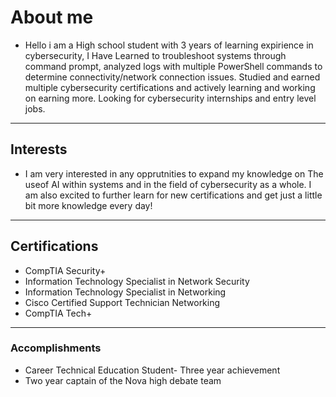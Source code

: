 # About me 
- Hello i am a High school student with 3 years of learning expirience in cybersecurity, I Have Learned to troubleshoot systems through command prompt, analyzed logs with multiple PowerShell commands to determine connectivity/network connection issues. Studied and earned multiple cybersecurity certifications and actively learning and working on earning more. Looking for cybersecurity internships and entry level jobs.

------------
## Interests
- I am very interested in any opprutnities to expand my knowledge on The useof AI within systems and in the field of cybersecurity as a whole.  I am also excited to further learn for new certifications and get just a little bit more knowledge every day!

------------

## Certifications
- CompTIA Security+
- Information Technology Specialist in Network Security
- Information Technology Specialist in Networking
- Cisco Certified Support Technician Networking
- CompTIA  Tech+
------------
### Accomplishments
- Career Technical Education Student- Three year achievement
- Two year captain of the Nova high debate team

